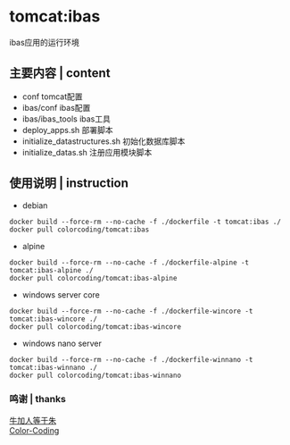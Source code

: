 # tomcat:ibas
ibas应用的运行环境

## 主要内容 | content
* conf                                tomcat配置
* ibas/conf                           ibas配置
* ibas/ibas_tools                     ibas工具
* deploy_apps.sh                      部署脚本
* initialize_datastructures.sh        初始化数据库脚本
* initialize_datas.sh                 注册应用模块脚本

## 使用说明 | instruction
* debian
~~~
docker build --force-rm --no-cache -f ./dockerfile -t tomcat:ibas ./
docker pull colorcoding/tomcat:ibas
~~~
* alpine
~~~
docker build --force-rm --no-cache -f ./dockerfile-alpine -t tomcat:ibas-alpine ./
docker pull colorcoding/tomcat:ibas-alpine
~~~
* windows server core
~~~
docker build --force-rm --no-cache -f ./dockerfile-wincore -t tomcat:ibas-wincore ./
docker pull colorcoding/tomcat:ibas-wincore
~~~
* windows nano server
~~~
docker build --force-rm --no-cache -f ./dockerfile-winnano -t tomcat:ibas-winnano ./
docker pull colorcoding/tomcat:ibas-winnano
~~~

### 鸣谢 | thanks
[牛加人等于朱](http://baike.baidu.com/view/1769.htm "NiurenZhu")<br>
[Color-Coding](http://colorcoding.org/ "咔啦工作室")<br>
